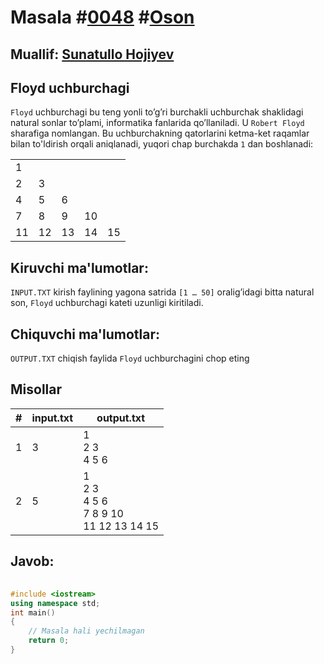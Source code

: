 <h1>Masala #<a href="https://robocontest.uz/tasks/0048">0048</a> #<a href="https://robocontest.uz/tasks?category=1">Oson</a></h1>
<h2> Muallif: <a href="https://robocontest.uz/profile/sunnat">Sunatullo Hojiyev</a></h2>
<h2>Floyd uchburchagi</h2>
<p>
    <code>Floyd</code> uchburchagi bu teng yonli to’g’ri burchakli uchburchak shaklidagi natural sonlar to’plami, informatika fanlarida qo’llaniladi. U <code>Robert Floyd</code> sharafiga nomlangan. Bu uchburchakning qatorlarini ketma-ket raqamlar bilan to'ldirish orqali aniqlanadi, yuqori chap burchakda <code>1</code> dan boshlanadi:
    <table>
        <tbody>
            <tr>
                <td>1</td>
                <td></td>
                <td></td>
                <td></td>
                <td></td>
            </tr>
            <tr>
                <td>2</td>
                <td>3</td>
                <td></td>
                <td></td>
                <td></td>
            </tr>
            <tr>
                <td>4</td>
                <td>5</td>
                <td>6</td>
                <td></td>
                <td></td>
            </tr>
            <tr>
                <td>7</td>
                <td>8</td>
                <td>9</td>
                <td>10</td>
                <td></td>
            </tr>
            <tr>
                <td>11</td>
                <td>12</td>
                <td>13</td>
                <td>14</td>
                <td>15</td>
            </tr>
        </tbody>
    </table>
</p>
<h2>Kiruvchi ma'lumotlar:</h2>
<p><code>INPUT.TXT</code> kirish faylining yagona satrida <code>[1 … 50]</code> oralig’idagi bitta natural son, <code>Floyd</code> uchburchagi kateti uzunligi kiritiladi.</p>
<h2>Chiquvchi ma'lumotlar:</h2>
<p><code>OUTPUT.TXT</code> chiqish faylida <code>Floyd</code> uchburchagini chop eting</p>
<h2>Misollar</h2>
<table>
    <thead>
        <tr>
            <th>#</th>
            <th>input.txt</th>
            <th>output.txt</th>
        </tr>
    </thead>
    <tbody>
        <tr>
            <td>1</td>
            <td>3</td>
            <td>1<br>2 3<br>4 5 6</td>
        </tr>
        <tr>
            <td>2</td>
            <td>5</td>
            <td>1<br>2 3<br>4 5 6<br>7 8 9 10<br>11 12 13 14 15</td>
        </tr>
    </tbody>
</table>    
<h2>Javob:</h2>

######
```cpp
#include <iostream>
using namespace std;
int main()
{
    // Masala hali yechilmagan
    return 0;
}
```
